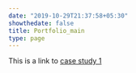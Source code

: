 ```yaml
---
date: "2019-10-29T21:37:58+05:30"
showthedate: false
title: Portfolio_main
type: page
---
```


This is a link to [case study 1](/portfolio/case_study_SUS)